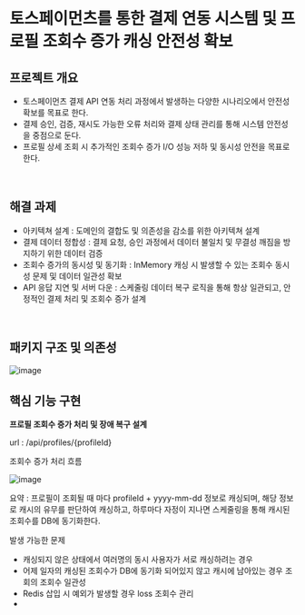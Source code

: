 # 토스페이먼츠를 통한 결제 연동 시스템 및 프로필 조회수 증가 캐싱 안전성 확보

## 프로젝트 개요

- 토스페이먼츠 결제 API 연동 처리 과정에서 발생하는 다양한 시나리오에서 안전성 확보를 목표로 한다.
- 결제 승인, 검증, 재시도 가능한 오류 처리와 결제 상태 관리를 통해 시스템 안전성을 중점으로 둔다.
- 프로필 상세 조회 시 추가적인 조회수 증가 I/O 성능 저하 및 동시성 안전을 목표로 한다.

<br>

## 해결 과제
- 아키텍쳐 설계 : 도메인의 결합도 및 의존성을 감소를 위한 아키텍쳐 설계
- 결제 데이터 정합성 : 결제 요청, 승인 과정에서 데이터 불일치 및 무결성 깨짐을 방지하기 위한 데이터 검증
- 조회수 증가의 동시성 및 동기화 : InMemory 캐싱 시 발생할 수 있는 조회수 동시성 문제 및 데이터 일관성 확보
- API 응답 지연 및 서버 다운 : 스케줄링 데이터 복구 로직을 통해 항상 일관되고, 안정적인 결제 처리 및 조회수 증가 설계

<br>

## 패키지 구조 및 의존성

![image](https://github.com/user-attachments/assets/eabf7d5e-f91f-4204-b0b1-0d4bdd5e7f57)

## 핵심 기능 구현

**프로필 조회수 증가 처리 및 장애 복구 설계**

url : /api/profiles/{profileId}

조회수 증가 처리 흐름

![image](https://github.com/user-attachments/assets/e745e45e-3b24-4d57-a24e-cf5902e705aa)

요약 : 프로필이 조회될 때 마다 profileId + yyyy-mm-dd 정보로 캐싱되며, 해당 정보로 캐시의 유무를 판단하여 캐싱하고, 하루마다 자정이 지나면 스케줄링을 통해 캐시된 조회수를 DB에 동기화한다.

발생 가능한 문제
- 캐싱되지 않은 상태에서 여러명의 동시 사용자가 서로 캐싱하려는 경우
- 어제 일자의 캐싱된 조회수가 DB에 동기화 되어있지 않고 캐시에 남아있는 경우 조회의 조회수 일관성
- Redis 삽입 시 예외가 발생할 경우 loss 조회수 관리
- 


